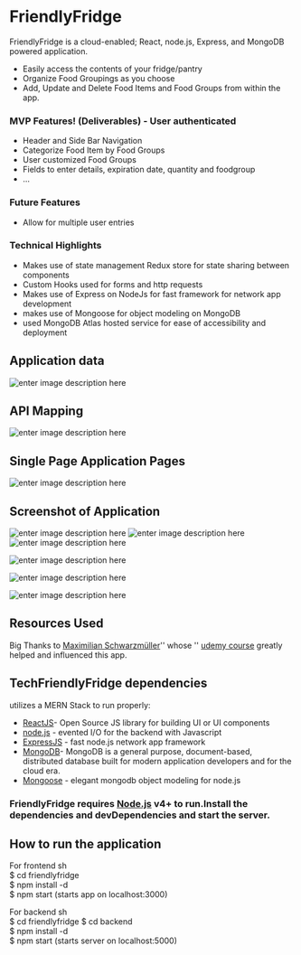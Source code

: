 # FriendlyFridge
FriendlyFridge is a cloud-enabled; React, node.js, Express, and MongoDB powered application. 
- Easily access the contents of your fridge/pantry  
- Organize Food Groupings as you choose  
- Add, Update and Delete Food Items and Food Groups from within the app.

### MVP Features! (Deliverables) - User authenticated  
- Header and Side Bar Navigation  
- Categorize Food Item by Food Groups  
- User customized Food Groups  
- Fields to enter details, expiration date, quantity and foodgroup  
- ...
### Future Features
- Allow for multiple user entries

### Technical Highlights  
- Makes use of state management Redux store for state sharing between components  
- Custom Hooks used for forms and http requests
- Makes use of Express on NodeJs for fast framework for network app development
- makes use of Mongoose for object modeling on MongoDB
- used MongoDB Atlas hosted service for ease of accessibility and deployment


## Application data
![enter image description here](https://github.com/aunyamukherjee/friendly-fridge/blob/master/wireframes/Application%20data.png?raw=true)

  

## API Mapping
![enter image description here](https://github.com/aunyamukherjee/friendly-fridge/blob/master/wireframes/API%20mappings.png?raw=true)
  

##  Single Page Application Pages
![enter image description here](https://github.com/aunyamukherjee/friendly-fridge/blob/master/wireframes/Single%20Page%20App%20Pages.png?raw=true)


## Screenshot of Application  
![enter image description here](https://github.com/aunyamukherjee/friendly-fridge/blob/master/wireframes/view%20items%20in%20foodgroup.png?raw=true)
![enter image description here](https://github.com/aunyamukherjee/friendly-fridge/blob/master/wireframes/item%20details.png?raw=true)
![enter image description here](https://github.com/aunyamukherjee/friendly-fridge/blob/master/wireframes/error_no_food.png?raw=true)

![enter image description here](https://github.com/aunyamukherjee/friendly-fridge/blob/master/wireframes/display-all-foodgroups.png?raw=true)

![enter image description here](https://github.com/aunyamukherjee/friendly-fridge/blob/master/wireframes/add_food_items.png?raw=true)

![enter image description here](https://github.com/aunyamukherjee/friendly-fridge/blob/master/wireframes/error%20reminder.png?raw=true)
##  Resources Used

 Big Thanks to [Maximilian Schwarzmüller](https://www.udemy.com/user/maximilian-schwarzmuller/)'' whose '' [udemy course](https://www.udemy.com/share/102fVSBUcbeV5bRng=/) greatly helped and influenced this app. 

##  TechFriendlyFridge dependencies

utilizes a MERN Stack to run properly:

* [ReactJS](https://reactjs.org)- Open Source JS library for building UI or UI components
* [node.js](%28https://nodejs.org/en/%29) - evented I/O for the backend with Javascript 
* [ExpressJS](https://expressjs.com) - fast node.js network app framework  
* [MongoDB](https://www.mongodb.com)- MongoDB is a general purpose, document-based, distributed database built for modern application developers and for the cloud era.
* [Mongoose](https://mongoosejs.com) - elegant mongodb object modeling for node.js 


### FriendlyFridge requires [Node.js]([https://nodejs.org/](https://nodejs.org/)) v4+ to run.Install the dependencies and devDependencies and start the server.

##  How to run the application
For frontend
sh  
$ cd friendlyfridge  
$ npm install -d  
$ npm start
(starts app on localhost:3000)

For backend
sh  
$ cd friendlyfridge
$ cd backend  
$ npm install -d  
$ npm start
(starts server on localhost:5000)

